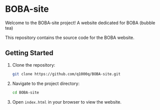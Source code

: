 # BOBA-site

Welcome to the BOBA-site project! A website dedicated for BOBA (bubble tea)

This repository contains the source code for the BOBA website.

## Getting Started

1. Clone the repository:
    ```sh
    git clone https://github.com/q1000q/BOBA-site.git
    ```
2. Navigate to the project directory:
    ```sh
    cd BOBA-site
    ```
3. Open `index.html` in your browser to view the website.